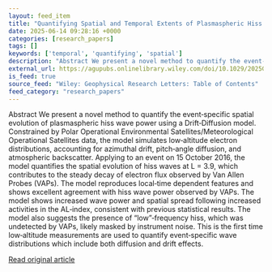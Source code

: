 ```yaml
---
layout: feed_item
title: "Quantifying Spatial and Temporal Extents of Plasmaspheric Hiss Through Modeling of POES/MetOp Electron Observations"
date: 2025-06-14 09:28:16 +0000
categories: [research_papers]
tags: []
keywords: ['temporal', 'quantifying', 'spatial']
description: "Abstract We present a novel method to quantify the event‐specific spatial evolution of plasmaspheric hiss wave power using a Drift‐Diffusion model"
external_url: https://agupubs.onlinelibrary.wiley.com/doi/10.1029/2025GL116764?af=R
is_feed: true
source_feed: "Wiley: Geophysical Research Letters: Table of Contents"
feed_category: "research_papers"
---
```


Abstract We present a novel method to quantify the event‐specific spatial evolution of plasmaspheric hiss wave power using a Drift‐Diffusion model. Constrained by Polar Operational Environmental Satellites/Meteorological Operational Satellites data, the model simulates low‐altitude electron distributions, accounting for azimuthal drift, pitch‐angle diffusion, and atmospheric backscatter. Applying to an event on 15 October 2016, the model quantifies the spatial evolution of hiss waves at L = 3.9, which contributes to the steady decay of electron flux observed by Van Allen Probes (VAPs). The model reproduces local‐time dependent features and shows excellent agreement with hiss wave power observed by VAPs. The model shows increased wave power and spatial spread following increased activities in the AL‐index, consistent with previous statistical results. The model also suggests the presence of “low”‐frequency hiss, which was undetected by VAPs, likely masked by instrument noise. This is the first time low‐altitude measurements are used to quantify event‐specific wave distributions which include both diffusion and drift effects.

[Read original article](https://agupubs.onlinelibrary.wiley.com/doi/10.1029/2025GL116764?af=R)
